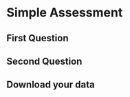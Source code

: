 # Simple Assessment 

## First Question
<question data-options="foo, bar" data-answer="foo" data-question="Which is foo?" />

## Second Question
<question data-options="foo, bar" data-answer="bar" data-question="Which is bar?" />

## Download your data
<bucket data-database-name="ole-ghana-2016" data-output-options="csv,json" data-require-user-label="true"/>
